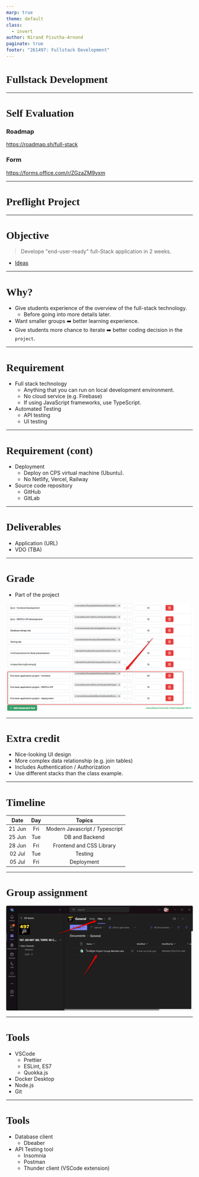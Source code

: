 ```yaml
---
marp: true
theme: default
class:
  - invert
author: Nirand Pisutha-Arnond
paginate: true
footer: "261497: Fullstack Development"
---
```


<style>
@import url('https://fonts.googleapis.com/css2?family=Prompt:ital,wght@0,100;0,300;0,400;0,700;1,100;1,300;1,400;1,700&display=swap');

    :root {
    font-family: Prompt;
    --hl-color: #D57E7E;
}
h1 {
  font-family: Prompt
}
</style>

# Fullstack Development

---

# Self Evaluation

### Roadmap

https://roadmap.sh/full-stack

### Form

https://forms.office.com/r/ZGzaZM9yxm

---

# Preflight Project

---

# Objective

> Develope "end-user-ready" full-Stack application in 2 weeks.

- [Ideas](https://github.com/ZOUHAIRFGRA/100-Project-Ideas-for-Full-Stack-Developers)

---

# Why?

- Give students experience of the overview of the full-stack technology.
  - Before going into more details later.
- Want smaller groups ➡️ better learning experience.
- Give students more chance to iterate ➡️ better coding decision in the `project`.

---

# Requirement

- Full stack technology
  - Anything that you can run on local development environment.
  - No cloud service (e.g. Firebase)
  - If using JavaScript frameworks, use TypeScript.
- Automated Testing
  - API testing
  - UI testing

---

# Requirement (cont)

- Deployment
  - Deploy on CPS virtual machine (Ubuntu).
  - No Netlify, Vercel, Railway
- Source code repository
  - GitHub
  - GitLab

---

# Deliverables

- Application (URL)
- VDO (TBA)

---

# Grade

- Part of the project

![width:600](./img/grade.png)

---

# Extra credit

- Nice-looking UI design
- More complex data relationship (e.g. join tables)
- Includes Authentication / Authorization
- Use different stacks than the class example.

---

# Timeline

|  Date  | Day |             Topics             |
| :----: | :-: | :----------------------------: |
| 21 Jun | Fri | Modern Javascript / Typescript |
| 25 Jun | Tue |         DB and Backend         |
| 28 Jun | Fri |    Frontend and CSS Library    |
| 02 Jul | Tue |            Testing             |
| 05 Jul | Fri |           Deployment           |

---

# Group assignment

![width:800px](./img/preflight_member.png)

---
# Tools

- VSCode
    - Prettier
    - ESLint, ES7
    - Quokka.js
- Docker Desktop
- Node.js
- Git
  
---
# Tools

- Database client
  - Dbeaber
- API Testing tool
  - Insomnia
  - Postman
  - Thunder client (VSCode extension) 